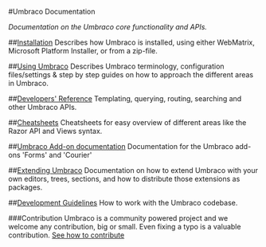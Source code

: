 #Umbraco Documentation

_Documentation on the Umbraco core functionality and APIs._

##[Installation](Installation/index.md)
Describes how Umbraco is installed, using either WebMatrix, Microsoft Platform Installer, or from a zip-file.

##[Using Umbraco](Using-Umbraco/index.md)
Describes Umbraco terminology, configuration files/settings & step by step guides on how to approach the different areas in Umbraco.

##[Developers' Reference](Reference/index.md)
Templating, querying, routing, searching and other Umbraco APIs.

##[Cheatsheets](Cheatsheets/index.md)
Cheatsheets for easy overview of different areas like the Razor API and Views syntax.

##[Umbraco Add-on documentation](Products/index.md)
Documentation for the Umbraco add-ons 'Forms' and 'Courier'

##[Extending Umbraco](Extending-Umbraco/index.md)
Documentation on how to extend Umbraco with your own editors, trees, sections, and how to distribute those extensions as packages.

##[Development Guidelines](Development-Guidelines/index.md)
How to work with the Umbraco codebase.

###Contribution
Umbraco is a community powered project and we welcome any contribution, big or small. Even fixing a typo is a valuable contribution.
[See how to contribute](https://github.com/umbraco/Umbraco4Docs)
